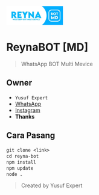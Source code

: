 <img src="ythumb.jpeg" alt="ReynaBOT" width="150" height="50">

# ReynaBOT [MD]
> WhatsApp BOT Multi Mevice

## Owner
- `Yusuf Expert`
- [WhatsApp](wa.me/6283873115706)
- [Instagram](instagram.com/yusuf.expert)
- **Thanks**

## Cara Pasang
```
git clone <link>
cd reyna-bot
npm install
npm update
node .
```
> Created by Yusuf Expert
